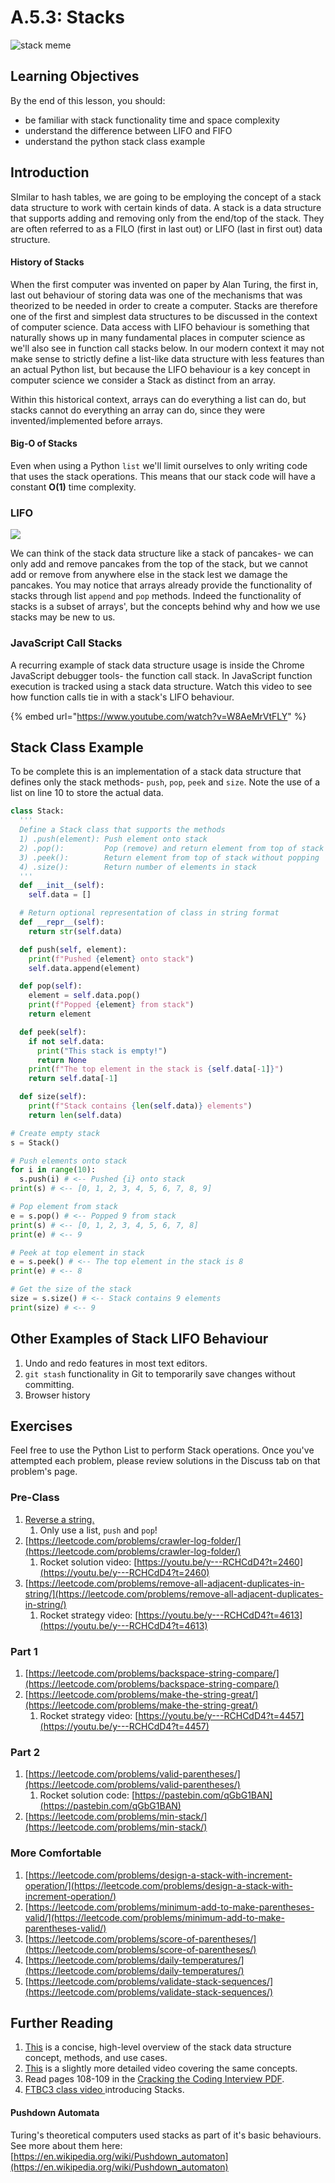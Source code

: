# A.5.3: Stacks

![stack meme](../../.gitbook/assets/stack_meme.jpeg)

## Learning Objectives

By the end of this lesson, you should:

- be familiar with stack functionality time and space complexity
- understand the difference between LIFO and FIFO
- understand the python stack class example

## Introduction

SImilar to hash tables, we are going to be employing the concept of a stack data structure to work with certain kinds of data. A stack is a data structure that supports adding and removing only from the end/top of the stack. They are often referred to as a FILO (first in last out) or LIFO (last in first out) data structure.

#### History of Stacks

When the first computer was invented on paper by Alan Turing, the first in, last out behaviour of storing data was one of the mechanisms that was theorized to be needed in order to create a computer. Stacks are therefore one of the first and simplest data structures to be discussed in the context of computer science. Data access with LIFO behaviour is something that naturally shows up in many fundamental places in computer science as we'll also see in function call stacks below. In our modern context it may not make sense to strictly define a list-like data structure with less features than an actual Python list, but because the LIFO behaviour is a key concept in computer science we consider a Stack as distinct from an array.

Within this historical context, arrays can do everything a list can do, but stacks cannot do everything an array can do, since they were invented/implemented before arrays.

#### Big-O of Stacks

Even when using a Python `list` we'll limit ourselves to only writing code that uses the stack operations. This means that our stack code will have a constant **O(1)** time complexity.

### LIFO

![](../../.gitbook/assets/stack-gif.gif)

We can think of the stack data structure like a stack of pancakes- we can only add and remove pancakes from the top of the stack, but we cannot add or remove from anywhere else in the stack lest we damage the pancakes. You may notice that arrays already provide the functionality of stacks through list `append` and `pop` methods. Indeed the functionality of stacks is a subset of arrays', but the concepts behind why and how we use stacks may be new to us.

### JavaScript Call Stacks

A recurring example of stack data structure usage is inside the Chrome JavaScript debugger tools- the function call stack. In JavaScript function execution is tracked using a stack data structure. Watch this video to see how function calls tie in with a stack's LIFO behaviour.

{% embed url="https://www.youtube.com/watch?v=W8AeMrVtFLY" %}

## Stack Class Example

To be complete this is an implementation of a stack data structure that defines only the stack methods- `push`, `pop`, `peek` and `size`. Note the use of a list on line 10 to store the actual data.

```python
class Stack:
  '''
  Define a Stack class that supports the methods
  1) .push(element): Push element onto stack
  2) .pop():         Pop (remove) and return element from top of stack
  3) .peek():        Return element from top of stack without popping
  4) .size():        Return number of elements in stack
  '''
  def __init__(self):
    self.data = []

  # Return optional representation of class in string format
  def __repr__(self):
    return str(self.data)

  def push(self, element):
    print(f"Pushed {element} onto stack")
    self.data.append(element)

  def pop(self):
    element = self.data.pop()
    print(f"Popped {element} from stack")
    return element

  def peek(self):
    if not self.data:
      print("This stack is empty!")
      return None
    print(f"The top element in the stack is {self.data[-1]}")
    return self.data[-1]

  def size(self):
    print(f"Stack contains {len(self.data)} elements")
    return len(self.data)

# Create empty stack
s = Stack()

# Push elements onto stack
for i in range(10):
  s.push(i) # <-- Pushed {i} onto stack
print(s) # <-- [0, 1, 2, 3, 4, 5, 6, 7, 8, 9]

# Pop element from stack
e = s.pop() # <-- Popped 9 from stack
print(s) # <-- [0, 1, 2, 3, 4, 5, 6, 7, 8]
print(e) # <-- 9

# Peek at top element in stack
e = s.peek() # <-- The top element in the stack is 8
print(e) # <-- 8

# Get the size of the stack
size = s.size() # <-- Stack contains 9 elements
print(size) # <-- 9
```

## Other Examples of Stack LIFO Behaviour

1. Undo and redo features in most text editors.
2. `git stash` functionality in Git to temporarily save changes without committing.
3. Browser history

## Exercises

Feel free to use the Python List to perform Stack operations. Once you've attempted each problem, please review solutions in the Discuss tab on that problem's page.

### Pre-Class

1. [Reverse a string.](https://leetcode.com/problems/reverse-string/)
   1. Only use a list, `push` and `pop`!
2. [https://leetcode.com/problems/crawler-log-folder/](https://leetcode.com/problems/crawler-log-folder/)
   1. Rocket solution video: [https://youtu.be/y---RCHCdD4?t=2460](https://youtu.be/y---RCHCdD4?t=2460)
3. [https://leetcode.com/problems/remove-all-adjacent-duplicates-in-string/](https://leetcode.com/problems/remove-all-adjacent-duplicates-in-string/)
   1. Rocket strategy video: [https://youtu.be/y---RCHCdD4?t=4613](https://youtu.be/y---RCHCdD4?t=4613)

### Part 1

1. [https://leetcode.com/problems/backspace-string-compare/](https://leetcode.com/problems/backspace-string-compare/)
2. [https://leetcode.com/problems/make-the-string-great/](https://leetcode.com/problems/make-the-string-great/)
   1. Rocket strategy video: [https://youtu.be/y---RCHCdD4?t=4457](https://youtu.be/y---RCHCdD4?t=4457)

### Part 2

1. [https://leetcode.com/problems/valid-parentheses/](https://leetcode.com/problems/valid-parentheses/)
   1. Rocket solution code: [https://pastebin.com/qGbG1BAN](https://pastebin.com/qGbG1BAN)
2. [https://leetcode.com/problems/min-stack/](https://leetcode.com/problems/min-stack/)

### More Comfortable

1. [https://leetcode.com/problems/design-a-stack-with-increment-operation/](https://leetcode.com/problems/design-a-stack-with-increment-operation/)
2. [https://leetcode.com/problems/minimum-add-to-make-parentheses-valid/](https://leetcode.com/problems/minimum-add-to-make-parentheses-valid/)
3. [https://leetcode.com/problems/score-of-parentheses/](https://leetcode.com/problems/score-of-parentheses/)
4. [https://leetcode.com/problems/daily-temperatures/](https://leetcode.com/problems/daily-temperatures/)
5. [https://leetcode.com/problems/validate-stack-sequences/](https://leetcode.com/problems/validate-stack-sequences/)

## Further Reading

1. [This](https://www.youtube.com/watch?v=k1PX5LxFfTo) is a concise, high-level overview of the stack data structure concept, methods, and use cases.
2. [This](https://www.youtube.com/watch?v=F1F2imiOJfk) is a slightly more detailed video covering the same concepts.
3. Read pages 108-109 in the [Cracking the Coding Interview PDF](broken-reference).
4. [FTBC3 class video ](https://youtu.be/y---RCHCdD4?t=559)introducing Stacks.

#### Pushdown Automata

Turing's theoretical computers used stacks as part of it's basic behaviours. See more about them here: [https://en.wikipedia.org/wiki/Pushdown_automaton](https://en.wikipedia.org/wiki/Pushdown_automaton)
